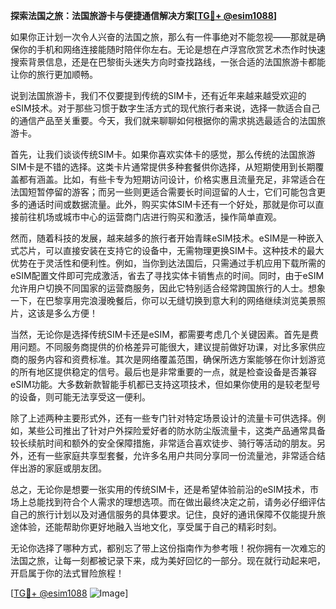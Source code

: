 **探索法国之旅：法国旅游卡与便捷通信解决方案[[TG💪+ @esim1088](https://t.me/s/esim1088)]**

如果你正计划一次令人兴奋的法国之旅，那么有一件事绝对不能忽视——那就是确保你的手机和网络连接能随时陪伴你左右。无论是想在卢浮宫欣赏艺术杰作时快速搜索背景信息，还是在巴黎街头迷失方向时查找路线，一张合适的法国旅游卡都能让你的旅行更加顺畅。

说到法国旅游卡，我们不仅要提到传统的SIM卡，还有近年来越来越受欢迎的eSIM技术。对于那些习惯于数字生活方式的现代旅行者来说，选择一款适合自己的通信产品至关重要。今天，我们就来聊聊如何根据你的需求挑选最适合的法国旅游卡。

首先，让我们谈谈传统SIM卡。如果你喜欢实体卡的感觉，那么传统的法国旅游SIM卡是不错的选择。这类卡片通常提供多种套餐供你选择，从短期使用到长期覆盖都有涵盖。比如，有些卡专为短期访问设计，价格实惠且流量充足，非常适合在法国短暂停留的游客；而另一些则更适合需要长时间逗留的人士，它们可能包含更多的通话时间或数据流量。此外，购买实体SIM卡还有一个好处，那就是你可以直接前往机场或城市中心的运营商门店进行购买和激活，操作简单直观。

然而，随着科技的发展，越来越多的旅行者开始青睐eSIM技术。eSIM是一种嵌入式芯片，可以直接安装在支持它的设备中，无需物理更换SIM卡。这种技术的最大优势在于灵活性和便利性。例如，当你到达法国后，只需通过手机应用下载所需的eSIM配置文件即可完成激活，省去了寻找实体卡销售点的时间。同时，由于eSIM允许用户切换不同国家的运营商服务，因此它特别适合经常跨国旅行的人士。想象一下，在巴黎享用完浪漫晚餐后，你可以无缝切换到意大利的网络继续浏览美景照片，这该是多么方便！

当然，无论你是选择传统SIM卡还是eSIM，都需要考虑几个关键因素。首先是费用问题。不同服务商提供的价格差异可能很大，建议提前做好功课，对比多家供应商的服务内容和资费标准。其次是网络覆盖范围，确保所选方案能够在你计划游览的所有地区提供稳定的信号。最后也是非常重要的一点，就是检查设备是否兼容eSIM功能。大多数新款智能手机都已支持这项技术，但如果你使用的是较老型号的设备，则可能无法享受这一便利。

除了上述两种主要形式外，还有一些专门针对特定场景设计的流量卡可供选择。例如，某些公司推出了针对户外探险爱好者的防水防尘版流量卡，这类产品通常具备较长续航时间和额外的安全保障措施，非常适合喜欢徒步、骑行等活动的朋友。另外，还有一些家庭共享型套餐，允许多名用户共同分享同一份流量池，非常适合结伴出游的家庭或朋友团。

总之，无论你是想要一张实用的传统SIM卡，还是希望体验前沿的eSIM技术，市场上总能找到符合个人需求的理想选项。而在做出最终决定之前，请务必仔细评估自己的旅行计划以及对通信服务的具体要求。记住，良好的通讯保障不仅能提升旅途体验，还能帮助你更好地融入当地文化，享受属于自己的精彩时刻。

无论你选择了哪种方式，都别忘了带上这份指南作为参考哦！祝你拥有一次难忘的法国之旅，让每一刻都被记录下来，成为美好回忆的一部分。现在就行动起来吧，开启属于你的法式冒险旅程！

[[TG💪+ @esim1088](https://t.me/s/esim1088) ![Image](https://i.postimg.cc/4NQfJmqS/Snipaste-2025-05-13-00-14-12.png)]